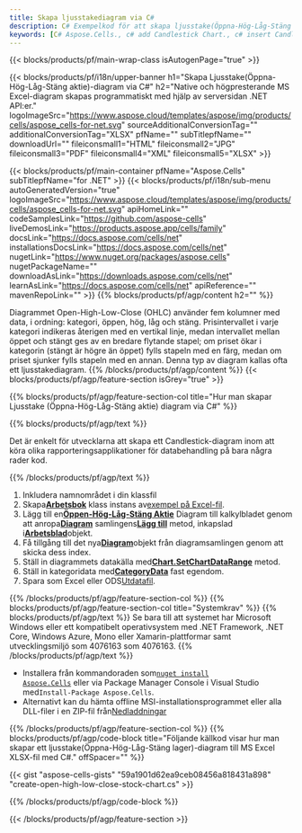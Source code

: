 ```yaml
---
title: Skapa ljusstakediagram via C#
description: C# Exempelkod för att skapa ljusstake(Öppna-Hög-Låg-Stäng lager)-diagram till Excel med hjälp av .NET Library. Använd den här koden för att skapa ett ljusstakediagram till MS Excel inom VB.NET, Asp.NET eller någon .NET-baserad applikation.
keywords: [C# Aspose.Cells., c# add Candlestick Chart., c# insert Candlestick Chart., c# create Candlestick Chart]
---
```

{{< blocks/products/pf/main-wrap-class isAutogenPage="true" >}}

{{< blocks/products/pf/i18n/upper-banner h1="Skapa Ljusstake(Öppna-Hög-Låg-Stäng aktie)-diagram via C#" h2="Native och högpresterande MS Excel-diagram skapas programmatiskt med hjälp av serversidan .NET API:er." logoImageSrc="https://www.aspose.cloud/templates/aspose/img/products/cells/aspose_cells-for-net.svg" sourceAdditionalConversionTag="" additionalConversionTag="XLSX" pfName="" subTitlepfName="" downloadUrl="" fileiconsmall1="HTML" fileiconsmall2="JPG" fileiconsmall3="PDF" fileiconsmall4="XML" fileiconsmall5="XLSX" >}}

{{< blocks/products/pf/main-container pfName="Aspose.Cells" subTitlepfName="for .NET" >}}
{{< blocks/products/pf/i18n/sub-menu autoGeneratedVersion="true" logoImageSrc="https://www.aspose.cloud/templates/aspose/img/products/cells/aspose_cells-for-net.svg" apiHomeLink="" codeSamplesLink="https://github.com/aspose-cells" liveDemosLink="https://products.aspose.app/cells/family" docsLink="https://docs.aspose.com/cells/net" installationsDocsLink="https://docs.aspose.com/cells/net" nugetLink="https://www.nuget.org/packages/aspose.cells" nugetPackageName="" downloadAsLink="https://downloads.aspose.com/cells/net" learnAsLink="https://docs.aspose.com/cells/net" apiReference="" mavenRepoLink="" >}}
{{% blocks/products/pf/agp/content h2="" %}}

Diagrammet Open-High-Low-Close (OHLC) använder fem kolumner med data, i ordning: kategori, öppen, hög, låg och stäng. Prisintervallet i varje kategori indikeras återigen med en vertikal linje, medan intervallet mellan öppet och stängt ges av en bredare flytande stapel; om priset ökar i kategorin (stängt är högre än öppet) fylls stapeln med en färg, medan om priset sjunker fylls stapeln med en annan. Denna typ av diagram kallas ofta ett ljusstakediagram.
{{% /blocks/products/pf/agp/content %}}
{{< blocks/products/pf/agp/feature-section isGrey="true" >}}

{{% blocks/products/pf/agp/feature-section-col title="Hur man skapar Ljusstake (Öppna-Hög-Låg-Stäng aktie) diagram via C#" %}}

{{% blocks/products/pf/agp/text %}}

Det är enkelt för utvecklarna att skapa ett Candlestick-diagram inom att köra olika rapporteringsapplikationer för databehandling på bara några rader kod.

{{% /blocks/products/pf/agp/text %}}

1. Inkludera namnområdet i din klassfil
1.  Skapa[**Arbetsbok**](https://reference.aspose.com/cells/net/aspose.cells/workbook) klass instans av[exempel på Excel-fil](Open-High-Low-Close.xlsx).
1.  Lägg till en[**Öppen-Hög-Låg-Stäng Aktie**](https://reference.aspose.com/cells/net/aspose.cells.charts/charttype) Diagram till kalkylbladet genom att anropa[**Diagram**](https://reference.aspose.com/cells/net/aspose.cells.charts/chartcollection) samlingens[**Lägg till**](https://reference.aspose.com/cells/net/aspose.cells.charts/chartcollection/methods/add) metod, inkapslad i[**Arbetsblad**](https://reference.aspose.com/cells/net/aspose.cells/worksheet)objekt.
1.  Få tillgång till det nya[**Diagram**](https://reference.aspose.com/cells/net/aspose.cells.charts/chart)objekt från diagramsamlingen genom att skicka dess index.
1.  Ställ in diagrammets datakälla med[**Chart.SetChartDataRange**](https://reference.aspose.com/cells/net/aspose.cells.charts/chart/methods/setchartdatarange) metod.
1.  Ställ in kategoridata med[**CategoryData**](https://reference.aspose.com/cells/net/aspose.cells.charts/seriescollection/categorydata/) fast egendom.
1.  Spara som Excel eller ODS[Utdatafil](out.xlsx).

{{% /blocks/products/pf/agp/feature-section-col %}}
{{% blocks/products/pf/agp/feature-section-col title="Systemkrav" %}}
{{% blocks/products/pf/agp/text %}}
Se bara till att systemet har Microsoft Windows eller ett kompatibelt operativsystem med .NET Framework, .NET Core, Windows Azure, Mono eller Xamarin-plattformar samt utvecklingsmiljö som 4076163 som 4076163.
{{% /blocks/products/pf/agp/text %}}
-  Installera från kommandoraden som<code><a href="https://downloads.aspose.com/cells/net">nuget install Aspose.Cells</a></code> eller via Package Manager Console i Visual Studio med<code>Install-Package Aspose.Cells</code>.
-  Alternativt kan du hämta offline MSI-installationsprogrammet eller alla DLL-filer i en ZIP-fil från<a href="https://downloads.aspose.com/cells/net">Nedladdningar</a>

{{% /blocks/products/pf/agp/feature-section-col %}}
{{% blocks/products/pf/agp/code-block title="Följande källkod visar hur man skapar ett ljusstake(Öppna-Hög-Låg-Stäng lager)-diagram till MS Excel XLSX-fil med C#." offSpacer="" %}}

{{< gist "aspose-cells-gists" "59a1901d62ea9ceb08456a818431a898" "create-open-high-low-close-stock-chart.cs" >}}

{{% /blocks/products/pf/agp/code-block %}}

{{< /blocks/products/pf/agp/feature-section >}}

<!-- aboutfile Starts -->
